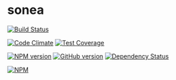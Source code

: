sonea
=====

[![Build Status](https://travis-ci.org/Naxmeify/sonea.svg?branch=master)](https://travis-ci.org/Naxmeify/sonea)

[![Code Climate](https://codeclimate.com/github/Naxmeify/sonea.png)](https://codeclimate.com/github/Naxmeify/sonea)
[![Test Coverage](https://codeclimate.com/github/Naxmeify/sonea/badges/coverage.svg)](https://codeclimate.com/github/Naxmeify/sonea)

[![NPM version](https://badge.fury.io/js/sonea.svg)](http://badge.fury.io/js/sonea)
[![GitHub version](https://badge.fury.io/gh/Naxmeify%2Fsonea.png)](http://badge.fury.io/gh/Naxmeify%2Fsonea)
[![Dependency Status](https://gemnasium.com/Naxmeify/sonea.svg)](https://gemnasium.com/Naxmeify/sonea)


[![NPM](https://nodei.co/npm/sonea.png?downloads=true&stars=true)](https://nodei.co/npm/sonea/)